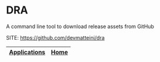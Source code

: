 # DRA

 A command line tool to download release assets from GitHub

 SITE: https://github.com/devmatteini/dra

 | [Applications](https://portable-linux-apps.github.io/apps.html) | [Home](https://portable-linux-apps.github.io)
 | --- | --- |
